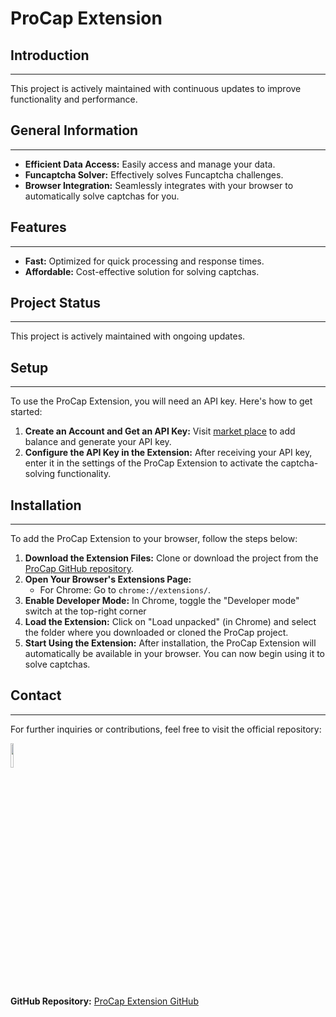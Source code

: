 <h1>ProCap Extension</h1>
<h2>Introduction</h2>
<hr>
<p>This project is actively maintained with continuous updates to improve functionality and performance.</p>
<h2>General Information</h2>
<hr>
<ul>
    <li><strong>Efficient Data Access:</strong> Easily access and manage your data.</li>
    <li><strong>Funcaptcha Solver:</strong> Effectively solves Funcaptcha challenges.</li>
    <li><strong>Browser Integration:</strong> Seamlessly integrates with your browser to automatically solve captchas for you.</li>
</ul>

<h2>Features</h2>
<hr>
<ul>
    <li><strong>Fast:</strong> Optimized for quick processing and response times.</li>
    <li><strong>Affordable:</strong> Cost-effective solution for solving captchas.</li>
</ul>

<h2>Project Status</h2>
<hr>
<p>This project is actively maintained with ongoing updates.</p>

<h2>Setup</h2>
<hr>
<p>To use the ProCap Extension, you will need an API key. Here's how to get started:</p>
<ol>
    <li><strong>Create an Account and Get an API Key:</strong> Visit <a href="https://procap.mysellauth.com" target="_blank">market place</a> to add balance and generate your API key.</li>
    <li><strong>Configure the API Key in the Extension:</strong> After receiving your API key, enter it in the settings of the ProCap Extension to activate the captcha-solving functionality.</li>
</ol>

<h2>Installation</h2>
<hr>
<p>To add the ProCap Extension to your browser, follow the steps below:</p>
<ol>
    <li><strong>Download the Extension Files:</strong> Clone or download the project from the <a href="https://github.com/procapwtf/ProCap-Extension/archive/refs/tags/1.0.0.zip" target="_blank">ProCap GitHub repository</a>.</li>
    <li><strong>Open Your Browser's Extensions Page:</strong> 
        <ul>
            <li>For Chrome: Go to <code>chrome://extensions/</code>.</li>
        </ul>
    </li>
    <li><strong>Enable Developer Mode:</strong> In Chrome, toggle the "Developer mode" switch at the top-right corner</li>
    <li><strong>Load the Extension:</strong> Click on "Load unpacked" (in Chrome) and select the folder where you downloaded or cloned the ProCap project.</li>
    <li><strong>Start Using the Extension:</strong> After installation, the ProCap Extension will automatically be available in your browser. You can now begin using it to solve captchas.</li>
</ol>

<h2>Contact</h2>
<hr>
<p>For further inquiries or contributions, feel free to visit the official repository:</p>
<p><a href="https://github.com/VirusNoirrr" target="_blank"><img src="https://cdn.jsdelivr.net/gh/devicons/devicon/icons/github/github-original.svg" style="width: 10%;"></a></p>

<p><strong>GitHub Repository:</strong> <a href="https://github.com/procapwtf/ProCap-Extension/tree/main" target="_blank">ProCap Extension GitHub</a></p>
